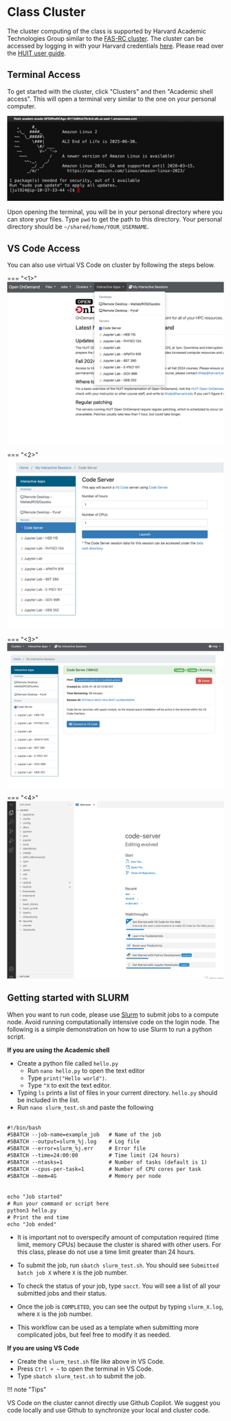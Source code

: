 
# Class Cluster

The cluster computing of the class is supported by Harvard Academic Technologies Group similar to the [FAS-RC cluster](https://rc.fas.harvard.edu/). The cluster can be accessed by logging in with your Harvard credentials [here](https://ood.huit.harvard.edu/). Please read over the [HUIT user guide](https://harvard-atg.github.io/huit-ondemand-user-docs/).

## Terminal Access 

To get started with the cluster, click "Clusters" and then "Academic shell access". This will open a terminal very similar to the one on your personal computer. 

![Terminal](./cluster.assets/terminal_1.png)

Upon opening the terminal, you will be in your personal directory where you can store your files. Type `pwd` to get the path to this directory.  Your personal directory should be `~/shared/home/YOUR_USERNAME`.


## VS Code Access 

You can also use virtual VS Code on cluster by following the steps below.


=== "<1>"
    ![Click Interactive Apps](./cluster.assets/vscode_1.png)

=== "<2>"
    ![Click Code Server and Launch](./cluster.assets/vscode_2.png)

=== "<3>"
    ![Click Connect to VS Code](./cluster.assets/vscode_3.png)

=== "<4>"
    ![You can now work on VS Code](./cluster.assets/vscode_4.png)


## Getting started with SLURM

When you want to run code, please use [Slurm](https://slurm.schedmd.com/documentation.html) to submit jobs to a compute node. Avoid running computationally intensive code on the login node. The following is a simple demonstration on how to use Slurm to run a python script. 


**If you are using the Academic shell**

- Create a python file called `hello.py`
    - Run `nano hello.py` to open the text editor
    - Type `print("Hello world")`. 
    - Type `^X` to exit the text editor. 
- Typing `ls` prints a list of files in your current directory. `hello.py` should be included in the list. 
- Run `nano slurm_test.sh` and paste the following

```

#!/bin/bash
#SBATCH --job-name=example_job   # Name of the job
#SBATCH --output=slurm_%j.log    # Log file 
#SBATCH --error=slurm_%j.err     # Error file 
#SBATCH --time=24:00:00          # Time limit (24 hours)
#SBATCH --ntasks=1               # Number of tasks (default is 1)
#SBATCH --cpus-per-task=1        # Number of CPU cores per task
#SBATCH --mem=4G                 # Memory per node 


echo "Job started"
# Run your command or script here
python3 hello.py
# Print the end time
echo "Job ended"
```

- It is important not to overspecify amount of computation required (time limit, memory CPUs) because the cluster is shared with other users. For this class, please do not use a time limit greater than 24 hours. 

- To submit the job, run `sbatch slurm_test.sh`. You should see `Submitted batch job X` where `X` is the job number. 

- To check the status of your job, type `sacct`. You will see a list of all your submitted jobs and their status. 

- Once the job is `COMPLETED`, you can see the output by typing `slurm_X.log`, where `X` is the job number. 

- This workflow can be used as a template when submitting more complicated jobs, but feel free to modify it as needed. 

**If you are using VS Code**

- Create the `slurm_test.sh` file like above in VS Code.
- Press `Ctrl + ~` to open the terminal in VS Code.
- Type `sbatch slurm_test.sh` to submit the job.

!!! note "Tips"

   VS Code on the cluster cannot directly use Github Copilot. We suggest you code locally and use Github to synchronize your local and cluster code. 

